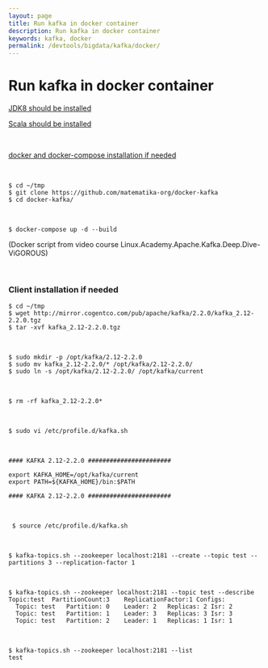 ```yaml
---
layout: page
title: Run kafka in docker container
description: Run kafka in docker container
keywords: kafka, docker
permalink: /devtools/bigdata/kafka/docker/
---
```


# Run kafka in docker container

[JDK8 should be installed](/devtools/jdk/setup/linux/)

[Scala should be installed](/devtools/bigdata/scala/install/linux/)

<br/>

[docker and docker-compose installation if needed](//sysadm.ru/devops/containers/docker/setup/ubuntu/)

<br/>

    $ cd ~/tmp
    $ git clone https://github.com/matematika-org/docker-kafka
    $ cd docker-kafka/

<br/>

    $ docker-compose up -d --build

(Docker script from video course Linux.Academy.Apache.Kafka.Deep.Dive-ViGOROUS)

<br/>

### Client installation if needed

    $ cd ~/tmp
    $ wget http://mirror.cogentco.com/pub/apache/kafka/2.2.0/kafka_2.12-2.2.0.tgz
    $ tar -xvf kafka_2.12-2.2.0.tgz

<br/>

    $ sudo mkdir -p /opt/kafka/2.12-2.2.0
    $ sudo mv kafka_2.12-2.2.0/* /opt/kafka/2.12-2.2.0/
    $ sudo ln -s /opt/kafka/2.12-2.2.0/ /opt/kafka/current

<br/>

    $ rm -rf kafka_2.12-2.2.0*

<br/>

    $ sudo vi /etc/profile.d/kafka.sh

<br/>

```
#### KAFKA 2.12-2.2.0 #######################

export KAFKA_HOME=/opt/kafka/current
export PATH=${KAFKA_HOME}/bin:$PATH

#### KAFKA 2.12-2.2.0 #######################
```

<br/>

     $ source /etc/profile.d/kafka.sh

 <br/>

    $ kafka-topics.sh --zookeeper localhost:2181 --create --topic test --partitions 3 --replication-factor 1

 <br/>
    
    $ kafka-topics.sh --zookeeper localhost:2181 --topic test --describe
    Topic:test	PartitionCount:3	ReplicationFactor:1	Configs:
      Topic: test	Partition: 0	Leader: 2	Replicas: 2	Isr: 2
      Topic: test	Partition: 1	Leader: 3	Replicas: 3	Isr: 3
      Topic: test	Partition: 2	Leader: 1	Replicas: 1	Isr: 1

<br/>

    $ kafka-topics.sh --zookeeper localhost:2181 --list
    test
